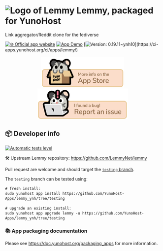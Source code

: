 <!--
N.B.: This README was automatically generated by <https://github.com/YunoHost/apps_tools/blob/main/readme_generator>
It shall NOT be edited by hand.
-->

<h1>
  <img src="https://raw.githubusercontent.com/YunoHost/apps/main/logos/lemmy.png" width="32px" alt="Logo of Lemmy">
  Lemmy, packaged for YunoHost
</h1>

Link aggregator/Reddit clone for the fediverse

[![🌐 Official app website](https://img.shields.io/badge/Official_app_website-darkgreen?style=for-the-badge)](https://join-lemmy.org/)
[![App Demo](https://img.shields.io/badge/App_Demo-blue?style=for-the-badge)](https://lemmy.ml/)
[![Version: 0.19.11~ynh10](https://img.shields.io/badge/Version-0.19.11~ynh10-rgba(0,150,0,1)?style=for-the-badge)](https://ci-apps.yunohost.org/ci/apps/lemmy/)

<div align="center">
<a href="https://apps.yunohost.org/app/lemmy"><img height="100px" src="https://github.com/YunoHost/yunohost-artwork/raw/refs/heads/main/badges/neopossum-badges/badge_more_info_on_the_appstore.svg"/></a>
<a href="https://github.com/YunoHost-Apps/lemmy_ynh/issues"><img height="100px" src="https://github.com/YunoHost/yunohost-artwork/raw/refs/heads/main/badges/neopossum-badges/badge_report_an_issue.svg"/></a>
</div>

## 📦 Developer info

[![Automatic tests level](https://apps.yunohost.org/badge/cilevel/lemmy)](https://ci-apps.yunohost.org/ci/apps/lemmy/)

🛠️ Upstream Lemmy repository: <https://github.com/LemmyNet/lemmy>

Pull request are welcome and should target the [`testing` branch](https://github.com/YunoHost-Apps/lemmy_ynh/tree/testing).

The `testing` branch can be tested using:
```
# fresh install:
sudo yunohost app install https://github.com/YunoHost-Apps/lemmy_ynh/tree/testing

# upgrade an existing install:
sudo yunohost app upgrade lemmy -u https://github.com/YunoHost-Apps/lemmy_ynh/tree/testing
```

### 📚 App packaging documentation

Please see <https://doc.yunohost.org/packaging_apps> for more information.